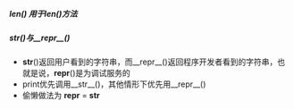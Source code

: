 ##### __len__() 用于len()方法

##### __str__()与__repr__()
- __str__()返回用户看到的字符串，而__repr__()返回程序开发者看到的字符串，也就是说，__repr__()是为调试服务的
- print优先调用__str__()，其他情形下优先用__repr__()
- 偷懒做法为 __repr__ = __str__
